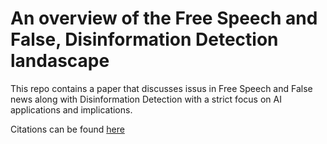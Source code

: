 # An overview of the Free Speech and False, Disinformation Detection landascape

This repo contains a paper that discusses issus in Free Speech and False news along with Disinformation Detection with a strict focus on AI applications and implications.

Citations can be found [here](https://github.com/Dimitris-STAT/Legal-Ethical-Issues/tree/main/citations)